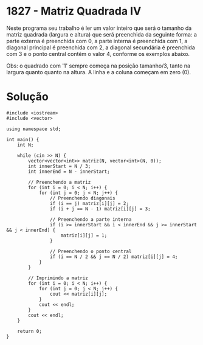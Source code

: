 # 1827 - Matriz Quadrada IV

Neste programa seu trabalho é ler um valor inteiro que será o tamanho da matriz quadrada (largura e altura) que será preenchida da seguinte forma: a parte externa é preenchida com 0, a parte interna é preenchida com 1, a diagonal principal é preenchida com 2, a diagonal secundária é preenchida com 3 e o ponto central contém o valor 4, conforme os exemplos abaixo.

Obs: o quadrado com '1' sempre começa na posição tamanho/3, tanto na largura quanto quanto na altura. A linha e a coluna começam em zero (0).

# Solução

```
#include <iostream>
#include <vector>

using namespace std;

int main() {
    int N;

    while (cin >> N) {
        vector<vector<int>> matriz(N, vector<int>(N, 0));
        int innerStart = N / 3;
        int innerEnd = N - innerStart;

        // Preenchendo a matriz
        for (int i = 0; i < N; i++) {
            for (int j = 0; j < N; j++) {
                // Preenchendo diagonais
                if (i == j) matriz[i][j] = 2;
                if (i + j == N - 1) matriz[i][j] = 3;

                // Preenchendo a parte interna
                if (i >= innerStart && i < innerEnd && j >= innerStart && j < innerEnd) {
                    matriz[i][j] = 1;
                }

                // Preenchendo o ponto central
                if (i == N / 2 && j == N / 2) matriz[i][j] = 4;
            }
        }

        // Imprimindo a matriz
        for (int i = 0; i < N; i++) {
            for (int j = 0; j < N; j++) {
                cout << matriz[i][j];
            }
            cout << endl;
        }
        cout << endl;
    }

    return 0;
}
```